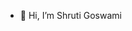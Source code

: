 - 👋 Hi, I’m Shruti Goswami

<!---
ShrutiGoswami14/ShrutiGoswami14 is a ✨ special ✨ repository because its `README.md` (this file) appears on your GitHub profile.
You can click the Preview link to take a look at your changes.
--->
